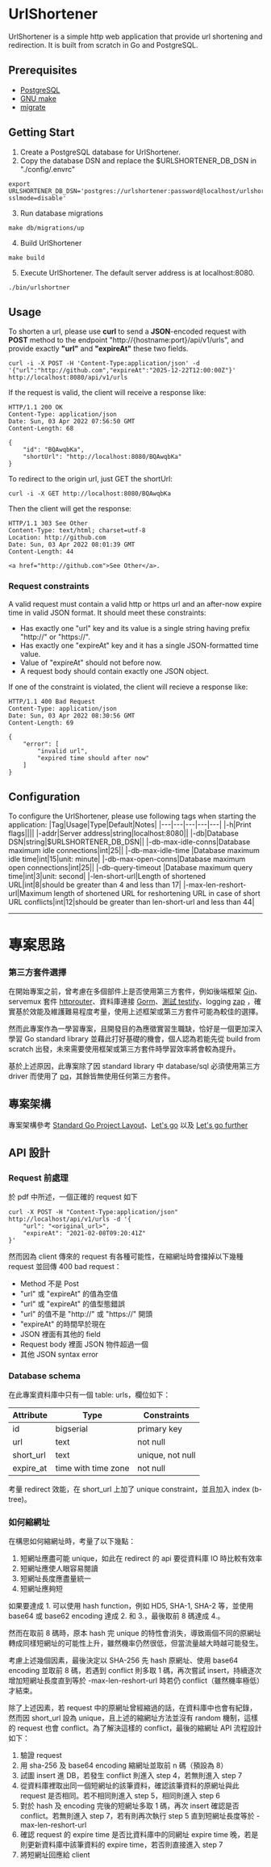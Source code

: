 # UrlShortener

UrlShortener is a simple http web application that provide url shortening and redirection. It is built from scratch in Go and PostgreSQL.

## Prerequisites
- [PostgreSQL](https://www.postgresql.org/)
- [GNU make](https://www.gnu.org/software/make/)
- [migrate](https://github.com/golang-migrate/migrate)

## Getting Start
1. Create a PostgreSQL database for UrlShortener.
2. Copy the database DSN and replace the $URLSHORTENER_DB_DSN in "./config/.envrc"
```
export URLSHORTENER_DB_DSN='postgres://urlshortener:password@localhost/urlshortener?sslmode=disable' 
```
3. Run database migrations
```
make db/migrations/up
```
4. Build UrlShortener
```
make build
```
5. Execute UrlShortener. The default server address is at localhost:8080.
```
./bin/urlshortner
```

## Usage
To shorten a url, please use <strong>curl</strong> to send a <strong>JSON</strong>-encoded request with <strong>POST</strong> method to the endpoint "http://{hostname:port}/api/v1/urls", and provide exactly <strong>"url"</strong> and <strong>"expireAt"</strong> these two fields.
```
curl -i -X POST -H 'Content-Type:application/json' -d '{"url":"http://github.com","expireAt":"2025-12-22T12:00:00Z"}' http://localhost:8080/api/v1/urls
```

If the request is valid, the client will receive a response like:
```
HTTP/1.1 200 OK
Content-Type: application/json
Date: Sun, 03 Apr 2022 07:56:50 GMT
Content-Length: 68

{
	"id": "BQAwqbKa",
	"shortUrl": "http://localhost:8080/BQAwqbKa"
}
```

To redirect to the origin url, just GET the shortUrl:
```
curl -i -X GET http://localhost:8080/BQAwqbKa
```
Then the client will get the response:
```
HTTP/1.1 303 See Other
Content-Type: text/html; charset=utf-8
Location: http://github.com
Date: Sun, 03 Apr 2022 08:01:39 GMT
Content-Length: 44

<a href="http://github.com">See Other</a>.
```

### Request constraints
A valid request must contain a valid http or https url and an after-now expire time in valid JSON format. It should meet these constraints:
- Has exactly one "url" key and its value is a single string having prefix "http://" or "https://".
- Has exactly one "expireAt" key and it has a single JSON-formatted time value.
- Value of "expireAt" should not before now.
- A request body should contain exactly one JSON object.

If one of the constraint is violated, the client will recieve a response like:
```
HTTP/1.1 400 Bad Request
Content-Type: application/json
Date: Sun, 03 Apr 2022 08:30:56 GMT
Content-Length: 69

{
	"error": [
		"invalid url",
		"expired time should after now"
	]
}
```

## Configuration
To configure the UrlShortener, please use following tags when starting the application:
|Tag|Usage|Type|Default|Notes|
|---|---|---|---|---|
|-h|Print flags||||
|-addr|Server address|string|localhost:8080||
|-db|Database DSN|string|$URLSHORTENER_DB_DSN||
|-db-max-idle-conns|Database maximum idle connections|int|25||
|-db-max-idle-time |Database maximum idle time|int|15|unit: minute|
|-db-max-open-conns|Database maximum open connections|int|25||
|-db-query-timeout |Database maximum query time|int|3|unit: second|
|-len-short-url|Length of shortened URL|int|8|should be greater than 4 and less than 17|
|-max-len-reshort-url|Maximum length of shortened URL for reshortening URL in case of short URL conflicts|int|12|should be greater than len-short-url and less than 44|

___

# 專案思路

### 第三方套件選擇
在開始專案之前，曾考慮在多個部件上是否使用第三方套件，例如後端框架 [Gin](https://github.com/gin-gonic/gin)、 servemux 套件 [httprouter](https://github.com/julienschmidt/httprouter)、資料庫連接 [Gorm](https://gorm.io/)、[測試 testify](https://github.com/stretchr/testify)、logging [zap](https://github.com/uber-go/zap) ，確實基於效能及維護難易程度考量，使用上述框架或第三方套件可能為較佳的選擇。

然而此專案作為一學習專案，且開發目的為應徵實習生職缺，恰好是一個更加深入學習 Go standard library 並藉此打好基礎的機會，個人認為若能先從 build from scratch 出發，未來需要使用框架或第三方套件時學習效率將會較為提升。

基於上述原因，此專案除了因 standard library 中 database/sql 必須使用第三方 driver 而使用了 [pq](github.com/lib/pq)，其餘皆無使用任何第三方套件。

## 專案架構
專案架構參考 [Standard Go Project Layout](https://github.com/golang-standards/project-layout)、[Let's go](https://lets-go.alexedwards.net/) 以及 [Let's go further](https://lets-go-further.alexedwards.net/)

## API 設計

### Request 前處理
於 pdf 中所述，一個正確的 request 如下
```
curl -X POST -H "Content-Type:application/json" http://localhost/api/v1/urls -d '{ 
    "url": "<original_url>", 
    "expireAt": "2021-02-08T09:20:41Z" 
}' 
```
然而因為 client 傳來的 request 有各種可能性，在縮網址時會擋掉以下幾種 request 並回傳 400 bad request：
- Method 不是 Post
- "url" 或 "expireAt" 的值為空值
- "url" 或 "expireAt" 的值型態錯誤
- "url" 的值不是 "http://" 或 "https://" 開頭
- "expireAt" 的時間早於現在
- JSON 裡面有其他的 field
- Request body 裡面 JSON 物件超過一個
- 其他 JSON syntax error

### Database schema
在此專案資料庫中只有一個 table: urls，欄位如下：

| Attribute | Type | Constraints |
| -------- | -------- | -------- |
| id     | bigserial     | primary key |
| url     | text     | not null |
| short_url     | text     | unique, not null |
|expire_at|time with time zone| not null|

考量 redirect 效能，在 short_url 上加了 unique constraint，並且加入 index (b-tree)。

### 如何縮網址
在構思如何縮網址時，考量了以下幾點：
1. 短網址應盡可能 unique，如此在 redirect 的 api 要從資料庫 IO 時比較有效率
2. 短網址應使人眼容易閱讀
3. 短網址長度應盡量統一
4. 短網址應夠短


如果要達成 1. 可以使用 hash function，例如 HD5, SHA-1, SHA-2 等，並使用 base64 或 base62 encoding 達成 2. 和 3.，最後取前 8 碼達成 4.。

然而在取前 8 碼時，原本 hash 完 unique 的特性會消失，導致兩個不同的原網址轉成同樣短網址的可能性上升，雖然機率仍然很低，但當流量越大時越可能發生。

考慮上述幾個因素，最後決定以 SHA-256 先 hash 原網址、使用 base64 encoding 並取前 8 碼，若遇到 conflict 則多取 1 碼，再次嘗試 insert，持續逐次增加短網址長度直到等於 -max-len-reshort-url 時若仍 conflict（雖然機率極低）才結束。

除了上述因素，若 request 中的原網址曾經縮過的話，在資料庫中也會有紀錄，然而因 short_url 設為 unique，且上述的縮網址方法並沒有 random 機制，這樣的 request 也會 conflict。為了解決這樣的 conflict，最後的縮網址 API 流程設計如下：

1. 驗證 request
2. 用 sha-256 及 base64 encoding 縮網址並取前 n 碼（預設為 8）
3. 試圖 insert 進 DB，若發生 conflict 則進入 step 4，若無則進入 step 7
4. 從資料庫裡取出同一個短網址的該筆資料，確認該筆資料的原網址與此 request 是否相同。若不相同則進入 step 5，相同則進入 step 6
5. 對於 hash 及 encoding 完後的短網址多取 1 碼，再次 insert 確認是否 conflict。若無則進入 step 7，若有則再次執行 step 5 直到短網址長度等於 -max-len-reshort-url
6. 確認 request 的 expire time 是否比資料庫中的同網址 expire time 晚，若是則更新資料庫中該筆資料的 expire time，若否則直接進入 step 7
7. 將短網址回應給 client
